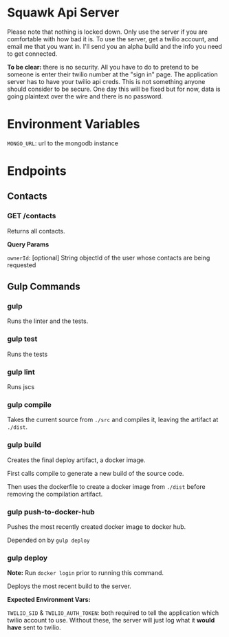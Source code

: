 # Squawk Api Server

Please note that nothing is locked down. Only use the server if you are comfortable with how bad it is. To use the server, get a twilio account, and email me that you want in. I'll send you an alpha build and the info you need to get connected.

**To be clear:** there is no security. All you have to do to pretend to be someone is enter their twilio number at the "sign in" page. The application server has to have your twilio api creds. This is not something anyone should consider to be secure. One day this will be fixed but for now, data is going plaintext over the wire and there is no password.

# Environment Variables

`MONGO_URL`: url to the mongodb instance

# Endpoints

## Contacts

### GET /contacts

Returns all contacts.

**Query Params**

`ownerId`: [optional] String objectId of the user whose contacts are being requested


## Gulp Commands

### gulp

Runs the linter and the tests.

### gulp test

Runs the tests

### gulp lint

Runs jscs

### gulp compile

Takes the current source from `./src` and compiles it, leaving the artifact at `./dist`.

### gulp build

Creates the final deploy artifact, a docker image.

First calls compile to generate a new build of the source code.

Then uses the dockerfile to create a docker image from `./dist` before removing the compilation artifact.

### gulp push-to-docker-hub

Pushes the most recently created docker image to docker hub.

Depended on by `gulp deploy`

### gulp deploy

**Note:** Run `docker login` prior to running this command.

Deploys the most recent build to the server.

**Expected Environment Vars:**

`TWILIO_SID` & `TWILIO_AUTH_TOKEN`: both required to tell the application which twilio account to use. Without these, the server will just log what it **would have** sent to twilio.
